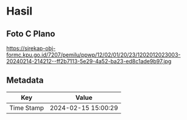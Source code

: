 # Hasil

## Foto C Plano

https://sirekap-obj-formc.kpu.go.id/7207/pemilu/ppwp/12/02/01/20/23/1202012023003-20240214-214212--ff2b7113-5e29-4a52-ba23-ed8c1ade9b97.jpg


## Metadata

| Key        | Value               |
| ---------- | ------------------- |
| Time Stamp | 2024-02-15 15:00:29 |



